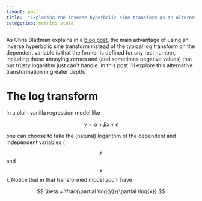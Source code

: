 ```yaml
---
layout: post
title:  "Exploring the inverse hyperbolic sine transform as an alternative to log transform"
categories: metrics stata
---
```


As Chris Blattman explains in a [blog post](https://chrisblattman.com/2011/11/15/if-you-know-what-ln1income-is-and-why-its-a-headache-you-should-read-this-post/), the main advantage of using an inverse hyperbolic sine transform instead of the typical log transform on the dependent variable is that the former is defined for any real number, including those annoying zeroes and (and sometimes negative values) that our trusty logarithm just can't handle. In this post I'll explore this alternative transformation in greater depth.

# The log transform

In a plain vanilla regression model like

$$
y = \alpha + \beta x + \epsilon
$$

one can choose to take the (natural) logarithm of the dependent and independent variables ($$y$$ and $$x$$). Notice that in that transformed model you'll have

$$
\beta = \frac{\partial \log{y}}{\partial \log{x}}
$$

